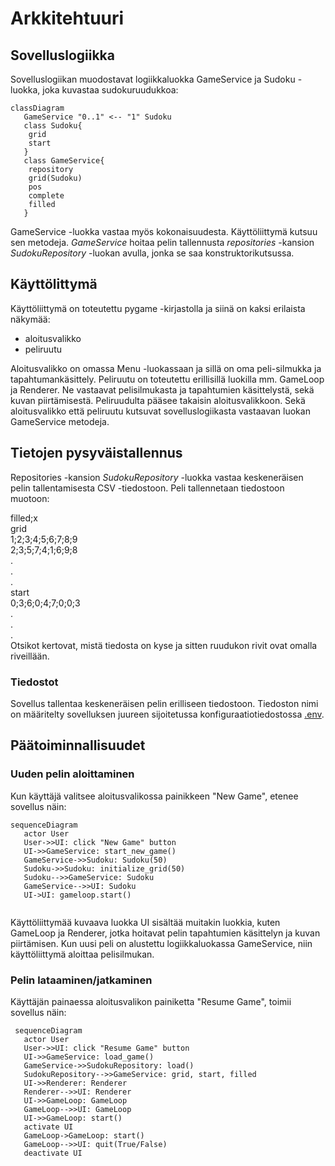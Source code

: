 # Arkkitehtuuri

## Sovelluslogiikka

Sovelluslogiikan muodostavat logiikkaluokka GameService ja Sudoku -luokka, joka kuvastaa sudokuruudukkoa:

```mermaid
classDiagram
   GameService "0..1" <-- "1" Sudoku
   class Sudoku{
    grid 
    start
   }
   class GameService{
    repository
    grid(Sudoku)
    pos
    complete
    filled
   }

``` 
GameService -luokka vastaa myös kokonaisuudesta. Käyttöliittymä kutsuu sen metodeja. _GameService_ hoitaa pelin tallennusta _repositories_ -kansion _SudokuRepository_ -luokan avulla, jonka se saa konstruktorikutsussa.

## Käyttölittymä

Käyttöliittymä on toteutettu pygame -kirjastolla ja siinä on kaksi erilaista näkymää:
- aloitusvalikko
- peliruutu

Aloitusvalikko on omassa Menu -luokassaan ja sillä on oma peli-silmukka ja tapahtumankäsittely. Peliruutu on toteutettu erillisillä luokilla mm. GameLoop ja Renderer. Ne vastaavat pelisilmukasta ja tapahtumien käsittelystä, sekä kuvan piirtämisestä. Peliruudulta pääsee takaisin aloitusvalikkoon. Sekä aloitusvalikko että peliruutu kutsuvat sovelluslogiikasta vastaavan luokan GameService metodeja.

## Tietojen pysyväistallennus

Repositories -kansion _SudokuRepository_ -luokka vastaa keskeneräisen pelin tallentamisesta CSV -tiedostoon. Peli tallennetaan tiedostoon muotoon:

filled;x\
grid\
1;2;3;4;5;6;7;8;9\
2;3;5;7;4;1;6;9;8\
.\
.\
.\
start\
0;3;6;0;4;7;0;0;3\
.\
.\
.\
Otsikot kertovat, mistä tiedosta on kyse ja sitten ruudukon rivit ovat omalla riveillään.

### Tiedostot

Sovellus tallentaa keskeneräisen pelin erilliseen tiedostoon. Tiedoston nimi on määritelty sovelluksen juureen sijoitetussa konfiguraatiotiedostossa [.env](../.env).

## Päätoiminnallisuudet

### Uuden pelin aloittaminen

Kun käyttäjä valitsee aloitusvalikossa painikkeen "New Game", etenee sovellus näin:

```mermaid
sequenceDiagram
   actor User
   User->>UI: click "New Game" button
   UI->>GameService: start_new_game()
   GameService->>Sudoku: Sudoku(50)
   Sudoku->>Sudoku: initialize_grid(50)
   Sudoku-->>GameService: Sudoku
   GameService-->>UI: Sudoku
   UI->UI: gameloop.start()
   
```
Käyttöliittymää kuvaava luokka UI sisältää muitakin luokkia, kuten GameLoop ja Renderer, jotka hoitavat pelin tapahtumien käsittelyn ja kuvan piirtämisen. Kun uusi peli on alustettu logiikkaluokassa GameService, niin käyttöliittymä aloittaa pelisilmukan.

### Pelin lataaminen/jatkaminen

Käyttäjän painaessa aloitusvalikon painiketta "Resume Game", toimii sovellus näin:

```mermaid
 sequenceDiagram
   actor User
   User->>UI: click "Resume Game" button
   UI->>GameService: load_game()
   GameService->>SudokuRepository: load()
   SudokuRepository-->>GameService: grid, start, filled
   UI->>Renderer: Renderer
   Renderer-->>UI: Renderer
   UI->>GameLoop: GameLoop
   GameLoop-->>UI: GameLoop
   UI->>GameLoop: start()
   activate UI
   GameLoop->GameLoop: start()
   GameLoop-->>UI: quit(True/False)
   deactivate UI
   
   
   
```   
